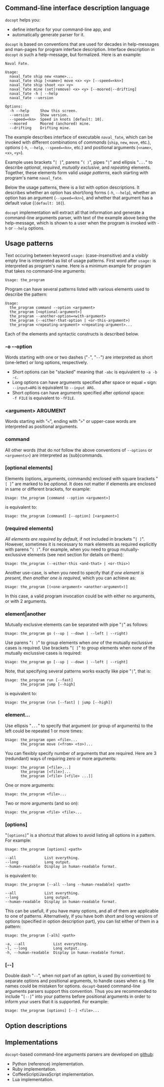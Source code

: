
Command-line interface description language
-------------------------------------------------------------------------------

`docopt` helps you:

 - define interface for your command-line app, and
 - automatically generate parser for it.

`docopt` is based on conventions that are used for decades in help-messages and
man-pages for program interface description.  Interface description
in `docopt` *is* such a help-message, but formalized.  Here is an example:

    Naval Fate.

    Usage:
      naval_fate ship new <name>...
      naval_fate ship [<name>] move <x> <y> [--speed=<kn>]
      naval_fate ship shoot <x> <y>
      naval_fate mine (set|remove) <x> <y> [--moored|--drifting]
      naval_fate -h | --help
      naval_fate --version

    Options:
      -h --help     Show this screen.
      --version     Show version.
      --speed=<kn>  Speed in knots [default: 10].
      --moored      Moored (anchored) mine.
      --drifting    Drifting mine.

The example describes interface of executable `naval_fate`, which can be
invoked with different combinations of *commands* (`ship`, `new`, `move`,
etc.), *options* (`-h`, `--help`, `--speed=<kn>`, etc.)  and positional
arguments (`<name>`, `<x>`, `<y>`).

Example uses brackets "`[ ]`", parens "`( )`", pipes "`|`" and ellipsis
"`...`" to
describe *optional*, *required*, *mutually exclusive*, and *repeating*
elements.  Together, these elements form valid *usage patterns*, each starting
with program's name `naval_fate`.

Below the usage patterns, there is a list with option descriptions.
It describes whether an option has short/long forms (`-h`, `--help`), whether
an option has an argument (`--speed=<kn>`), and whether that argument has a
default value (`[default: 10]`).

`docopt` implementation will extract all that information and generate a
command-line arguments parser, with text of the example above being the
help-message, which is shown to a user when the program is invoked with
`-h` or `--help` options.

Usage patterns
-------------------------------------------------------------------------------

Text occuring between keyword `usage:` (case-*in*sensitive) and a *visibly*
empty line is interpreted as list of usage patterns.  First word after
`usage:` is interpreted as program's name.  Here is a minimum example for
program that takes no command-line arguments:

    Usage: the_program

Program can have several patterns listed with various elements used to
describe the pattern:

    Usage:
      the_program command --option <argument>
      the_program [<optional-argument>]
      the_program --another-option=<with-argument>
      the_program (--either-that-option | <or-this-argument>)
      the_program <repeating-argument> <repeating-argument>...

Each of the elements and syntactic constructs is described below.

### -o --option

Words starting with one or two dashes ("`-`", "`--`") are interpreted as
short (one-letter) or long options, respectively.

- Short options can be "stacked" meaning that `-abc` is equivalent to
  `-a -b -c`.
- Long options can have arguments specified after space or equal `=` sign:<br>
  `--input=ARG` is equivalent to `--input ARG`.
- Short options can have arguments specified after *optional* space:<br>
  `-f FILE` is equivalent to `-fFILE`.


### &lt;argument> ARGUMENT

Words starting with "`<`", ending with "`>`" or upper-case words are
interpreted as positional arguments.

### command

All other words (that do *not* follow the above conventions of `--options` or
`<arguments>`) are interpreted as (sub)commands.

### [optional elements]

Elements (options, arguments, commands) enclosed with square brackets "`[ ]`"
are marked to be *optional*.  It does not matter if elements are enclosed
in same or different brackets, for example:

    Usage: the_program [command --option <argument>]

is equivalent to:

    Usage: the_program [command] [--option] [<argument>]

### (required elements)

*All elements are required by default*, if not included in brackets "`[ ]`".
However, sometimes it is necessary to mark elements as required explicitly
with parens "`( )`".
For example, when you need to group mutually-exclussive elements (see next
section for details on them):

    Usage: the_program (--either-this <and-that> | <or-this>)

Another use-case, is when you need to specify that *if one element is present,
then another one is required*, which you can achieve as:

    Usage: the_program [(<one-argument> <another-argument>)]

In this case, a valid program invocation could be with either no arguments,
or with 2 arguments.

### element|another

Mutually exclusive elements can be separated with pipe "`|`" as follows:

    Usage: the_program go (--up | --down | --left | --right)

Use parens "`( )`" to group elements when *one* of the mutually exclussive
cases is required.  Use brackets "`[ ]`" to group elements when *none* of the
mutually exclussive cases is required:

    Usage: the_program go [--up | --down | --left | --right]

Note, that specifying several patterns works exactly like pipe "`|`", that is:

    Usage: the_program run [--fast]
           the_program jump [--high]

is equivalent to:

    Usage: the_program (run [--fast] | jump [--high])

### element...

Use ellipsis "`...`" to specify that argument (or group of arguments)
to the left could be repeated 1 or more times:

    Usage: the_program open <file>...
           the_program move (<from> <to>)...

You can flexibly specify number of arguments that are required.
Here are 3 (redundant) ways of requiring zero or more arguments:

    Usage: the_program [<file>...]
           the_program [<file>]...
           the_program [<file> [<file> ...]]

One or more arguments:

    Usage: the_program <file>...

Two or more arguments (and so on):

    Usage: the_program <file> <file>...

### [options]

"`[options]`" is a shortcut that allows to avoid listing all options
in a pattern.  For example:

    Usage: the_program [options] <path>

    --all             List everything.
    --long            Long output.
    --human-readable  Display in human-readable format.

is equivalent to:

    Usage: the_program [--all --long --human-readable] <path>

    --all             List everything.
    --long            Long output.
    --human-readable  Display in human-readable format.

This can be usefull, if you have many options, and all of them are applicable
to one of patterns. Alternatively, if you have both short and long
versions of options (specified in option description part),
you can list either of them in a pattern:

    Usage: the_program [-alh] <path>

    -a, --all             List everything.
    -l, --long            Long output.
    -h, --human-readable  Display in human-readable format.

### [--]

Double dash "`--`", when not part of an option, is used (by convention)
to separate options and positional arguments, to handle cases when
e.g. file names could be mistaken for options.  `docopt`-based command-line
arguments parsers support this convention.  Thus you are recommended
to include "`[--]`" into your patterns before positional arguments in order
to inform your users that it is supported.  For example:

    Usage: the_program [options] [--] <file>...

Option descriptions
-------------------------------------------------------------------------------

Implementations
-------------------------------------------------------------------------------

`docopt`-based command-line arguments parsers are developed on
[github](https://github.com/docopt):

- Python (reference) implementation.
- Ruby implementation.
- CoffeeScript/JavaScript implementation.
- Lua implementation.

<br>
